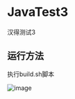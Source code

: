 # JavaTest3
汉得测试3
## 运行方法
执行build.sh脚本


![image](https://minio.choerodon.com.cn/knowledgebase-service/file_3f642ddb108246b7b826ac011e0e8ee7_blob.png)
